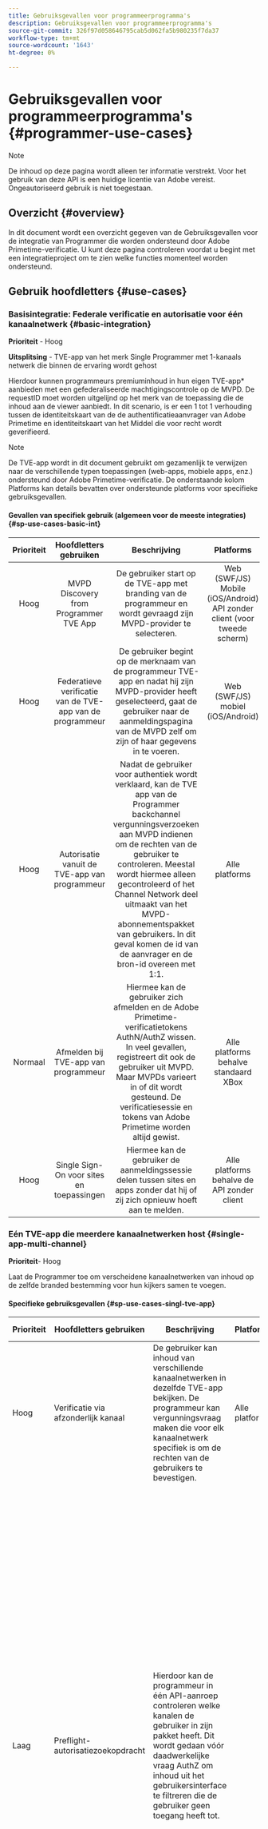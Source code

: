```yaml
---
title: Gebruiksgevallen voor programmeerprogramma's
description: Gebruiksgevallen voor programmeerprogramma's
source-git-commit: 326f97d058646795cab5d062fa5b980235f7da37
workflow-type: tm+mt
source-wordcount: '1643'
ht-degree: 0%

---
```



# Gebruiksgevallen voor programmeerprogramma&#39;s {#programmer-use-cases}

>[!NOTE]
>
>De inhoud op deze pagina wordt alleen ter informatie verstrekt. Voor het gebruik van deze API is een huidige licentie van Adobe vereist. Ongeautoriseerd gebruik is niet toegestaan.

## Overzicht {#overview}

In dit document wordt een overzicht gegeven van de Gebruiksgevallen voor de integratie van Programmer die worden ondersteund door Adobe Primetime-verificatie. U kunt deze pagina controleren voordat u begint met een integratieproject om te zien welke functies momenteel worden ondersteund.

## Gebruik hoofdletters {#use-cases}


### Basisintegratie: Federale verificatie en autorisatie voor één kanaalnetwerk {#basic-integration}

**Prioriteit** - Hoog

**Uitsplitsing** - TVE-app van het merk Single Programmer met 1-kanaals netwerk die binnen de ervaring wordt gehost

Hierdoor kunnen programmeurs premiuminhoud in hun eigen TVE-app* aanbieden met een gefederaliseerde machtigingscontrole op de MVPD. De requestID moet worden uitgelijnd op het merk van de toepassing die de inhoud aan de viewer aanbiedt. In dit scenario, is er een 1 tot 1 verhouding tussen de identiteitskaart van de de authentificatieaanvrager van Adobe Primetime en identiteitskaart van het Middel die voor recht wordt geverifieerd.

>[!NOTE]
>
>De TVE-app wordt in dit document gebruikt om gezamenlijk te verwijzen naar de verschillende typen toepassingen (web-apps, mobiele apps, enz.) ondersteund door Adobe Primetime-verificatie. De onderstaande kolom Platforms kan details bevatten over ondersteunde platforms voor specifieke gebruiksgevallen.

#### Gevallen van specifiek gebruik (algemeen voor de meeste integraties) {#sp-use-cases-basic-int}

| Prioriteit | Hoofdletters gebruiken | Beschrijving | Platforms | MVPD-notities |
|:--------:|:-----------------------------------------------------:|:------------------------------------------------------------------------------------------------------------------------------------------------------------------------------------------------------------------------------------------------------------------------------------------------------------------------------------------------:|:----------------------------------------------------------------------------:|:-----------------------------------------:|
| Hoog | MVPD Discovery from Programmer TVE App | De gebruiker start op de TVE-app met branding van de programmeur en wordt gevraagd zijn MVPD-provider te selecteren. | Web (SWF/JS) Mobile (iOS/Android) API zonder client (voor tweede scherm) |  |
| Hoog | Federatieve verificatie van de TVE-app van de programmeur | De gebruiker begint op de merknaam van de programmeur TVE-app en nadat hij zijn MVPD-provider heeft geselecteerd, gaat de gebruiker naar de aanmeldingspagina van de MVPD zelf om zijn of haar gegevens in te voeren. | Web (SWF/JS) mobiel (iOS/Android) |  |
| Hoog | Autorisatie vanuit de TVE-app van programmeur | Nadat de gebruiker voor authentiek wordt verklaard, kan de TVE app van de Programmer backchannel vergunningsverzoeken aan MVPD indienen om de rechten van de gebruiker te controleren. Meestal wordt hiermee alleen gecontroleerd of het Channel Network deel uitmaakt van het MVPD-abonnementspakket van gebruikers.                                  In dit geval komen de id van de aanvrager en de bron-id overeen met 1:1. | Alle platforms |  |
| Normaal | Afmelden bij TVE-app van programmeur | Hiermee kan de gebruiker zich afmelden en de Adobe Primetime-verificatietokens AuthN/AuthZ wissen. In veel gevallen, registreert dit ook de gebruiker uit MVPD. Maar MVPDs varieert in of dit wordt gesteund. De verificatiesessie en tokens van Adobe Primetime worden altijd gewist. | Alle platforms behalve standaard XBox | Verscheidene MVPDs steunt dit niet. |
| Hoog | Single Sign-On voor sites en toepassingen | Hiermee kan de gebruiker de aanmeldingssessie delen tussen sites en apps zonder dat hij of zij zich opnieuw hoeft aan te melden. | Alle platforms behalve de API zonder client | Vereist minstens SDK 1.7 voor sommige MVPDs. |

### Eén TVE-app die meerdere kanaalnetwerken host {#single-app-multi-channel}

**Prioriteit**- Hoog

Laat de Programmer toe om verscheidene kanaalnetwerken van inhoud op de zelfde branded bestemming voor hun kijkers samen te voegen.

#### Specifieke gebruiksgevallen {#sp-use-cases-singl-tve-app}

| Prioriteit | Hoofdletters gebruiken | Beschrijving | Platforms | MVPD-notities |
|--------|------------------------------|---------------------------------------------------------------------------------------------------------------------------------------------------------------------------------------------------------------------------------------------|-------------|-------------------------------------------------------------------------------------------------------------------------------------------------------------------------------------------------------------------------------------------------------------------------------------------------------------------------------------------------------------------------------------------------------------------------------------------------------------------------------------|
| Hoog | Verificatie via afzonderlijk kanaal | De gebruiker kan inhoud van verschillende kanaalnetwerken in dezelfde TVE-app bekijken. De programmeur kan vergunningsvraag maken die voor elk kanaalnetwerk specifiek is om de rechten van de gebruikers te bevestigen. | Alle platforms | Alle MVPD&#39;s ondersteunen dit nu in een of andere vorm. |
| Laag | Preflight-autorisatiezoekopdracht | Hierdoor kan de programmeur in één API-aanroep controleren welke kanalen de gebruiker in zijn pakket heeft. Dit wordt gedaan vóór daadwerkelijke vraag AuthZ om inhoud uit het gebruikersinterface te filtreren die de gebruiker geen toegang heeft tot. |  | De meeste MVPDs stelt deze gegevens nog niet als Attributen van de Gebruiker bloot, zodat maakt Adobe eigenlijk vraag AuthZ om het te krijgen. Ook, zijn de meeste MVPDs beperkt tot 5 tegelijkertijd, omdat zij geen veelvoudige kanalen in één enkele vraag steunen.                             Het is zeer belangrijk om te verifiëren hoeveel kanalen de programmeur moet preflight controle. Wat het aantal ook is, we zullen moeten controleren of het prima is met de MVPD&#39;s. De meeste MVPD&#39;s ondersteunen momenteel niet meer dan vijf kanalen (derde kwartaal, 2013). |

### Toelating op bedrijfsniveau {#asset-level-authz}

**Prioriteit** - Laag

**Uitsplitsing** - Een identificator van een activum doorgeven op aanvraag voor autorisatie

**Platforms** - Alle platforms

#### Specifieke gebruiksgevallen {#sp-use-cases-asset-lvl-authz}

Laat MVPD toe om activa niveau analyses op elke vraag te krijgen AuthZ. Dit heeft het nadeel van het negeren van de Adobe Primetime authentificatie AuthZ geheime voorgeheugen.

| Prioriteit | Hoofdletters gebruiken | Beschrijving | Platforms | MVPD-notities |
|--------|-------------------------------------------------|------------------------------------------------------------------------------------------------------------------------------------------------|-------------|--------------------------------------|
| Laag | Een element-id doorgeven bij een vergunningsaanvraag | Laat MVPD toe om activa niveau analyses op elke vraag te krijgen AuthZ.  Heeft het nadeel van het negeren van de Adobe Primetime authentificatie AuthZ geheime voorgeheugen. | Alle platforms | Slechts één MVPD steunt dit momenteel. |




### Ouderlijke controles {#parental-controls}

**Prioriteit** - Laag

Hiermee schakelt u beperkingen voor MVPD-gebruikersaccounts in voor de TVE-app van de programmeur.

| Prioriteit | Hoofdletters gebruiken | Beschrijving | Platforms | MVPD-notities |
|--------|-----------------------------------------|------------------------------------------------------------------------------------------------------------------------------------------------------------------------------------------------------|--------------------------------------------|-----------------------------------|
| Laag | Inhoud filteren op basis van gebruikerskenmerken | Hiermee kan de programmeur de maximaal toegestane score voor een gebruiker controleren voordat de lijst met beschikbare inhoud voor de gebruiker wordt weergegeven. | Web (Flash/JS) mobiel (iOS/Android) | Slechts werkt met één MVPD momenteel. |
| Laag | Inhoud-beoordelingen in de AuthZ-aanvraag doorgeven | Laat de programmeur toe om de specifieke classificatie van de inhoud door te geven de gebruiker als deel van het verzoek AuthZ aan MVPD Verwant aan #3 wil letten, aangezien de classificaties typisch op het activaniveau zijn. | Alle platforms | Slechts werkt met één MVPD momenteel. |

#### Aanpassing van de MVPD-integratie per merk programmeur {#mvpd-int-cust-prog-brand}

**Prioriteit** - Normaal

Hiermee wordt aangepaste ervaring ingeschakeld tijdens AuthN- of AuthZ-foutberichten.

| Prioriteit | Hoofdletters gebruiken | Beschrijving | Platforms | MVPD-notities |
|--------|------------------------------------------------------|----------------------------------------------------------------------------------------------------------------------------------------------------------------------------------------|-----------------|-----------------------------------------|
| Normaal | Geef de Identificatiecode van de Serviceleverancier in het AuthN-verzoek door. | Laat specifieke branding op de MVPD login pagina specifiek voor de dienstverlener toe. Schakel ook automatisch de standaardinstelling in zodat deze overeenkomt met het publiek, zoals Spaans voor Univisie. | Alle platforms | Varieert door MVPD. Sommigen steunen dit niet. |
| Normaal | Aangepaste foutberichten op AuthZ-respons | Laat Programmer of merkspecifieke foutenmeldingen van MVPD toe die specifieke bericht voor upsell met een verbinding kunnen omvatten die het pakket bevordert. | Web, Android, iOS | Varieert door MVPD. Sommigen steunen dit niet. |


### Gebruiksscenario&#39;s van aangesloten apparaten {#connected-devices}

| Prioriteit | Hoofdletters gebruiken | Beschrijving | Platforms | MVPD-notities |
|--------|-------------------------------------------------------------|------------------------------------------------------------------------------------------------------------------------|---------------|----------------------------------------------------------------------------------------------------------------------------------------------------------------------------|
| Normaal | XBox LiveID SSO voor apps en consoles | Hiermee kan de gebruiker een AuthN-sessie delen tussen apps en tussen verschillende spelconsoles - gekoppeld aan hun LiveID-account. | Native XBox-SDK | De meeste MVPDs houdt niet van dit omdat het typische model het teken aan het apparaat moet binden - niet aan de gebruiker.                             We raden deze aanpak niet meer aan als dat mogelijk is. |
| Hoog | Verbonden apparaat met tokens gebonden aan de toepassings-id op het apparaat | Hiermee kan de programmeur de MVPD-machtiging in de token binden aan de appID op het apparaat waarvoor deze is uitgegeven. | Clientloze API | Hierdoor wordt het aangesloten apparaat nauwkeuriger uitgelijnd op de standaardimplementatie voor tokens.                             De verbetering moet nog een apparaat-brede identiteitskaart zijn. |

### Apparaatspecifieke lengte van AuthN TTL {#authn-ttl-length}

Schakel TVE-machtiging in voor speciale gebeurtenissen die mogelijk geen bronnen zijn in de MVPD-machtigingsdatabase, zoals normale kanalen.

| Prioriteit | Hoofdletters gebruiken | Beschrijving | Platforms | MVPD-notities |
|--------|------------------------------------|:--------------------------------------------------------------------------------------------------------------------------------------------------------------------------------------------------------------------------------------------------------------------|---------|--------------------------------------------------------------------------------------------------------------------------|
| Hoog | Verschillende TTL-waarden per Platform instellen | Laat de Programmeur toe om een verschillende lengte van TTL voor Web, mobiele en aangesloten apparaten te vestigen. Adobe Primetime-verificatie ondersteunt momenteel de mogelijkheid om 3 verschillende TTL-waarden te hebben: Web (Flash) mobiel/HTML5 zonder clips - Verbonden apparaten |  | Sommige MVPDs plaatsen dynamisch TTL. Adobe kan deze dynamische instellingen desgewenst negeren met behulp van de configuratie-instellingen. |

### Speciale toepassingen op basis van gebeurtenissen {#special-event}

**Prioriteit** - Laag

Schakel TVE-machtiging in voor speciale gebeurtenissen die mogelijk geen bronnen zijn in de MVPD-machtigingsdatabase, zoals normale kanalen.

| Prioriteit | Hoofdletters gebruiken | Beschrijving | Platforms | MVPD-notities |
|--------|---------------------------------------------------------------|--------------------------------------------------------------------------------------------------------------------------------------------------------------------------------------------------------------------------------------------------------------------------------------------------------------------------------------------------------------------------------------------------------------------------------------------------------------------------------------------------------------------------|-------------|------------------------------------------|
| Laag | Meerdere kanalen als proxy voor een gebeurtenis | Dit is gebeurd voor de Olympische Spelen, waar de abonnee twee verschillende kanalen in zijn pakket moest hebben om toegang te krijgen. In dit geval, leidde de authentificatie van Adobe Primetime tot een nieuwe resourceID, en had alle MVPDs de afbeelding aan de specifieke kanalen op hun eind doen.  Dat werkte prima met genoeg geavanceerd bericht. Dit was belangrijk omdat de meeste MVPDs geen veelvoudige middelvraag steunt. | Alle platforms | Ondersteund door alle MVPD&#39;s met de juiste kennisgeving. |
| Laag | Speciale nieuwe gebeurtenistoepassing, bestaande kanaalbronnen gebruiken | Dit is gedaan voor Madness van maart. De inhoudsprovider heeft een nieuwe app gemaakt met een nieuwe aanvraag-id. Alle MVPDs nodig om steun voor nieuwe requestID in hun systeem toe te voegen. De resourceIDs was normale kanalen.  Sommige MVPD&#39;s moesten ook de kanalen als geldig onder de nieuwe aanvrager in kaart brengen, zodat was meer tijd nodig voor die gevallen. | Alle platforms | Ondersteund door alle MVPD&#39;s met de juiste kennisgeving. |
| Laag | Bestaande aanvragerID, resourceID | Dit is gedaan voor het Masters golf weekend toernooi. Het was slechts een klein evenement voor een paar dagen, en de stramienen hadden hun eigen mobiele app die in orde was om de inhoud weer te geven. De programmeur was van plan om voor het de authentificatieverkeer van Adobe Primetime te betalen en enkel hun standaard aanvragerID en resourceID te gebruiken. De enige truc was dat de programmeur een mobiel cert voor het ondertekenen van de aanvragerID met de meesters had, en dat aan hun configuratie als hun reservecert voor dat weekend heeft toegevoegd. | Alle platforms | Geen invloed op MVPD&#39;s |

### Integratie van inhoudsservers {#content-server-integration}

**Prioriteit**- Normaal

Validatie van mediatoken inschakelen voordat de videostream naar de clientspeler wordt uitgebracht.
| Prioriteit | Hoofdletters/kleine letters gebruiken | Beschrijving | Platforms | MVPD-notities | |—|—|—|—|—| | Hoog | Programmer Federated Player - met machtiging op paginaniveau | Adobe Primetime-verificatie-API&#39;s worden uitgevoerd in JavaScript op de pagina en het token wordt doorgegeven aan de speler. Token kan op een aantal manieren worden doorgegeven aan de validatieservice: Param ophalen over de URL-parameter van de validatieservice die wordt doorgegeven in de queryreeks van de URL External Interface API van de stream FlashVars | | | | Normaal | Programmer Federated Player - met interne Player Authorization | Adobe Primetime-verificatie-API&#39;s worden uitgevoerd in ActionScript in de SWF van de speler, zodat het token beschikbaar is voor de speler vanaf de callback.                                                                                                                                                                                         | | | | Hoog | Syndicated Player - Gehost op MVPD Portal met machtiging op paginaniveau met een iFrame om de speler te verpakken | Vergelijkbaar met de speler met machtiging op paginaniveau, maar met de spelerpagina die in het MVPD-portaal is geplaatst. Verificatie moet afzonderlijk plaatsvinden in het MVPD-portaal.                                                                                                                                                    |           |                        |


<!--
>[!RELATEDINFORMATION]
>
>* MVPD Integration Features
>* Entitlement Flow
>* Platform / Device Requirements
-->

